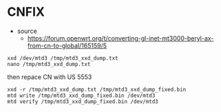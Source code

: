 # CNFIX
- source
  - https://forum.openwrt.org/t/converting-gl-inet-mt3000-beryl-ax-from-cn-to-global/165159/5
```
xxd /dev/mtd3 /tmp/mtd3_xxd_dump.txt
nano /tmp/mtd3_xxd_dump.txt
```
then repace CN with US
5553
```
xxd -r /tmp/mtd3_xxd_dump.txt /tmp/mtd3_xxd_dump_fixed.bin
mtd write /tmp/mtd3_xxd_dump_fixed.bin /dev/mtd3
mtd verify /tmp/mtd3_xxd_dump_fixed.bin /dev/mtd3
```
